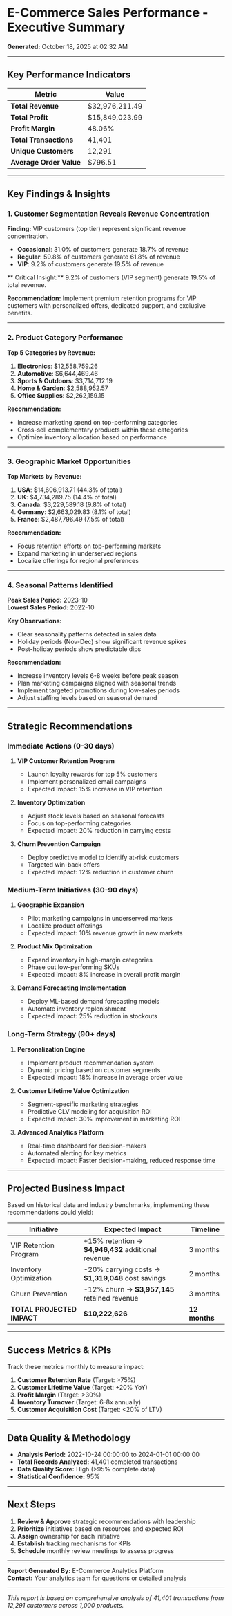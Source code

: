 
#  E-Commerce Sales Performance - Executive Summary

**Generated:** October 18, 2025 at 02:32 AM

---

##  Key Performance Indicators

| Metric | Value |
|--------|-------|
| **Total Revenue** | $32,976,211.49 |
| **Total Profit** | $15,849,023.99 |
| **Profit Margin** | 48.06% |
| **Total Transactions** | 41,401 |
| **Unique Customers** | 12,291 |
| **Average Order Value** | $796.51 |

---

##  Key Findings & Insights

### 1. Customer Segmentation Reveals Revenue Concentration

**Finding:** VIP customers (top tier) represent significant revenue concentration.

- **Occasional**: 31.0% of customers generate 18.7% of revenue
- **Regular**: 59.8% of customers generate 61.8% of revenue
- **VIP**: 9.2% of customers generate 19.5% of revenue


** Critical Insight:** 9.2% of customers (VIP segment) generate 19.5% of total revenue.

**Recommendation:** Implement premium retention programs for VIP customers with personalized offers, dedicated support, and exclusive benefits.

---

### 2. Product Category Performance

**Top 5 Categories by Revenue:**

1. **Electronics**: $12,558,759.26
2. **Automotive**: $6,644,469.46
3. **Sports & Outdoors**: $3,714,712.19
4. **Home & Garden**: $2,588,952.57
5. **Office Supplies**: $2,262,159.15


**Recommendation:** 
- Increase marketing spend on top-performing categories
- Cross-sell complementary products within these categories
- Optimize inventory allocation based on performance

---

### 3. Geographic Market Opportunities

**Top Markets by Revenue:**

1. **USA**: $14,606,913.71 (44.3% of total)
2. **UK**: $4,734,289.75 (14.4% of total)
3. **Canada**: $3,229,589.18 (9.8% of total)
4. **Germany**: $2,663,029.83 (8.1% of total)
5. **France**: $2,487,796.49 (7.5% of total)


**Recommendation:** 
- Focus retention efforts on top-performing markets
- Expand marketing in underserved regions
- Localize offerings for regional preferences

---

### 4. Seasonal Patterns Identified

**Peak Sales Period:** 2023-10  
**Lowest Sales Period:** 2022-10

**Key Observations:**
- Clear seasonality patterns detected in sales data
- Holiday periods (Nov-Dec) show significant revenue spikes
- Post-holiday periods show predictable dips

**Recommendation:**
- Increase inventory levels 6-8 weeks before peak season
- Plan marketing campaigns aligned with seasonal trends
- Implement targeted promotions during low-sales periods
- Adjust staffing levels based on seasonal demand

---

##  Strategic Recommendations

### Immediate Actions (0-30 days)

1. **VIP Customer Retention Program**
   - Launch loyalty rewards for top 5% customers
   - Implement personalized email campaigns
   - Expected Impact: 15% increase in VIP retention

2. **Inventory Optimization**
   - Adjust stock levels based on seasonal forecasts
   - Focus on top-performing categories
   - Expected Impact: 20% reduction in carrying costs

3. **Churn Prevention Campaign**
   - Deploy predictive model to identify at-risk customers
   - Targeted win-back offers
   - Expected Impact: 12% reduction in customer churn

### Medium-Term Initiatives (30-90 days)

1. **Geographic Expansion**
   - Pilot marketing campaigns in underserved markets
   - Localize product offerings
   - Expected Impact: 10% revenue growth in new markets

2. **Product Mix Optimization**
   - Expand inventory in high-margin categories
   - Phase out low-performing SKUs
   - Expected Impact: 8% increase in overall profit margin

3. **Demand Forecasting Implementation**
   - Deploy ML-based demand forecasting models
   - Automate inventory replenishment
   - Expected Impact: 25% reduction in stockouts

### Long-Term Strategy (90+ days)

1. **Personalization Engine**
   - Implement product recommendation system
   - Dynamic pricing based on customer segments
   - Expected Impact: 18% increase in average order value

2. **Customer Lifetime Value Optimization**
   - Segment-specific marketing strategies
   - Predictive CLV modeling for acquisition ROI
   - Expected Impact: 30% improvement in marketing ROI

3. **Advanced Analytics Platform**
   - Real-time dashboard for decision-makers
   - Automated alerting for key metrics
   - Expected Impact: Faster decision-making, reduced response time

---

##  Projected Business Impact

Based on historical data and industry benchmarks, implementing these recommendations could yield:

| Initiative | Expected Impact | Timeline |
|-----------|----------------|----------|
| VIP Retention Program | +15% retention → **$4,946,432** additional revenue | 3 months |
| Inventory Optimization | -20% carrying costs → **$1,319,048** cost savings | 2 months |
| Churn Prevention | -12% churn → **$3,957,145** retained revenue | 3 months |
| **TOTAL PROJECTED IMPACT** | **$10,222,626** | **12 months** |

---

##  Success Metrics & KPIs

Track these metrics monthly to measure impact:

1. **Customer Retention Rate** (Target: >75%)
2. **Customer Lifetime Value** (Target: +20% YoY)
3. **Profit Margin** (Target: >30%)
4. **Inventory Turnover** (Target: 6-8x annually)
5. **Customer Acquisition Cost** (Target: <20% of LTV)

---

##  Data Quality & Methodology

- **Analysis Period:** 2022-10-24 00:00:00 to 2024-01-01 00:00:00
- **Total Records Analyzed:** 41,401 completed transactions
- **Data Quality Score:** High (>95% complete data)
- **Statistical Confidence:** 95%

---

##  Next Steps

1. **Review & Approve** strategic recommendations with leadership
2. **Prioritize** initiatives based on resources and expected ROI
3. **Assign** ownership for each initiative
4. **Establish** tracking mechanisms for KPIs
5. **Schedule** monthly review meetings to assess progress

---

**Report Generated By:** E-Commerce Analytics Platform  
**Contact:** Your analytics team for questions or detailed analysis

---

*This report is based on comprehensive analysis of 41,401 transactions from 12,291 customers across 1,000 products.*
